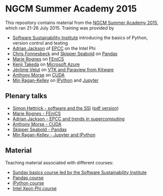# NGCM Summer Academy 2015

This repository contains material from the [NGCM Summer Academy 2015](http://ngcm.soton.ac.uk/summer-academy/), which ran 21-26 July 2015. Training was provided by

* [Software Sustainability Institute](http://software.ac.uk/) introducing the basics of Python, version control and testing
* [Adrian Jackson](https://www.epcc.ed.ac.uk/about/staff/mr-adrian-jackson) of [EPCC](https://www.epcc.ed.ac.uk/) on the Intel Phi
* [Chris Fonnesbeck](https://github.com/fonnesbeck) and [Skipper Seabold](http://jseabold.net/) on [Pandas](http://pandas.pydata.org/)
* [Marie Rognes](http://home.simula.no/~meg/) on [FEniCS](http://fenicsproject.org/)
* [Kenji Takeda](http://research.microsoft.com/en-us/people/kenjitak/) on [Microsoft Azure](http://azure.microsoft.com/en-gb/)
* [Jérôme Velut](http://www.kitware.com/company/team/velut.html) on [VTK and Paraview from Kitware](http://www.kitware.com/)
* [Anthony Morse](http://fostsvn.uopnet.plymouth.ac.uk/amorse/) on [CUDA](http://www.nvidia.com/object/cuda_home_new.html)
* [Min Ragan-Kelley](https://github.com/minrk) on [IPython](http://ipython.org/) and [Jupyter](https://jupyter.org/)

## Plenary talks

* [Simon Hettrick - software and the SSI](https://github.com/ngcm/summer-academy-2015/blob/master/plenary-talks/Software-Sustainability-Institute-Simon-Hettrick.pptx) ([pdf version](https://github.com/ngcm/summer-academy-2015/blob/master/plenary-talks/Software-Sustainability-Institute-Simon-Hettrick.pdf))
* [Marie Rognes - FEniCS](https://github.com/ngcm/summer-academy-2015/blob/master/plenary-talks/FEniCS-Marie-Rognes.pdf)
* [Adrian Jackson - EPCC and trends in supercomputing](https://github.com/ngcm/summer-academy-2015/blob/master/plenary-talks/EPCC-NGCM-2015.pdf)
* [Anthony Morse - CUDA](https://github.com/ngcm/summer-academy-2015/blob/master/plenary-talks/CUDA-intro.pdf)
* [Skipper Seabold - Pandas](https://github.com/fonnesbeck/ngcm_pandas_course/blob/master/notebooks/pandas_slides.ipynb)
* [Min Ragan-Kelley - Jupyter and IPython](https://github.com/ngcm/summer-academy-2015/blob/master/plenary-talks/JupyterNGCMBuilds.pdf)

## Material

Teaching material associated with different courses:

* [Sunday basics course led by the Software Sustainability Institute](https://github.com/softwaresaved/NGCMGSoton-2015-06-21)
* [Pandas course](https://github.com/fonnesbeck/ngcm_pandas_course)
* [IPython course](https://github.com/jupyter/ngcm-tutorial)
* [Intel Xeon Phi course](http://www.archer.ac.uk/training/course-material/2015/06/xeonphi_soton/index.php)

